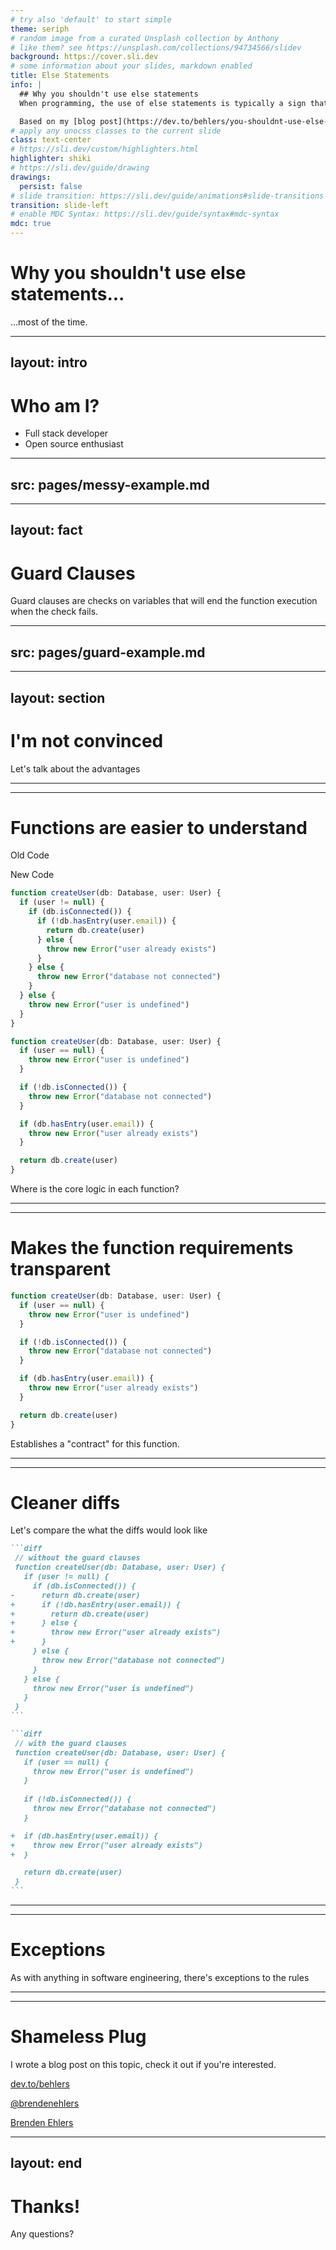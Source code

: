 ```yaml
---
# try also 'default' to start simple
theme: seriph
# random image from a curated Unsplash collection by Anthony
# like them? see https://unsplash.com/collections/94734566/slidev
background: https://cover.sli.dev
# some information about your slides, markdown enabled
title: Else Statements
info: |
  ## Why you shouldn't use else statements
  When programming, the use of else statements is typically a sign that the code needs to be refactored. In this presentation I'll explain why

  Based on my [blog post](https://dev.to/behlers/you-shouldnt-use-else-statements-33h7)
# apply any unocss classes to the current slide
class: text-center
# https://sli.dev/custom/highlighters.html
highlighter: shiki
# https://sli.dev/guide/drawing
drawings:
  persist: false
# slide transition: https://sli.dev/guide/animations#slide-transitions
transition: slide-left
# enable MDC Syntax: https://sli.dev/guide/syntax#mdc-syntax
mdc: true
---
```


# Why you shouldn't use else statements...

<v-click>...most of the time.</v-click>

<!-- Who Am I? page -->
---
layout: intro
---
# Who am I?

- Full stack developer
- Open source enthusiast

<!-- Messy example -->
---
src: pages/messy-example.md
---

---
layout: fact
---

# Guard Clauses

<p>Guard clauses are checks on variables that will end the function execution when the check fails.</p>


<!-- Guard clause example -->
---
src: pages/guard-example.md
---

---
layout: section
---
# I'm not convinced

<v-click>
  <p>Let's talk about the advantages</p>
</v-click>

---
---

# Functions are easier to understand
<div grid="~ cols-2 gap-2" m="t-2">
<p>Old Code</p>

<p>New Code</p>

```ts {all|5|all}
function createUser(db: Database, user: User) {
  if (user != null) {
    if (db.isConnected()) {
      if (!db.hasEntry(user.email)) {
        return db.create(user)
      } else {
        throw new Error("user already exists")
      }
    } else {
      throw new Error("database not connected")
    }
  } else {
    throw new Error("user is undefined")
  }
}
```


```ts {all|14|all}
function createUser(db: Database, user: User) {
  if (user == null) {
    throw new Error("user is undefined")
  }

  if (!db.isConnected()) {
    throw new Error("database not connected")
  }

  if (db.hasEntry(user.email)) {
    throw new Error("user already exists")
  }

  return db.create(user)
}
```

</div>

<p>Where is the core logic in each function?</p>

---
---
# Makes the function requirements transparent

```ts {all|2-4|6-8|10-12|all}
function createUser(db: Database, user: User) {
  if (user == null) {
    throw new Error("user is undefined")
  }

  if (!db.isConnected()) {
    throw new Error("database not connected")
  }

  if (db.hasEntry(user.email)) {
    throw new Error("user already exists")
  }

  return db.create(user)
}
```
<v-click>
  <p>Establishes a "contract" for this function.</p>
</v-click>

---
---
# Cleaner diffs

<p>Let's compare the what the diffs would look like</p>

````md magic-move
```diff
 // without the guard clauses 
 function createUser(db: Database, user: User) {
   if (user != null) {
     if (db.isConnected()) {
-      return db.create(user) 
+      if (!db.hasEntry(user.email)) {
+        return db.create(user)
+      } else {
+        throw new Error("user already exists")
+      }
     } else {
       throw new Error("database not connected")
     }
   } else {
     throw new Error("user is undefined")
   }
 }
```

```diff
 // with the guard clauses
 function createUser(db: Database, user: User) {
   if (user == null) {
     throw new Error("user is undefined")
   }
 
   if (!db.isConnected()) {
     throw new Error("database not connected")
   }

+  if (db.hasEntry(user.email)) {
+    throw new Error("user already exists")
+  }

   return db.create(user)
 }
```
````

---
---
# Exceptions

As with anything in software engineering, there's exceptions to the rules

---
---
# Shameless Plug

I wrote a blog post on this topic, check it out if you're interested.

<!-- Add QR code to the post -->

<a href="https://dev.to/behlers"> dev.to/behlers</a>

<a href="https://x.com/brendenehlers"><carbon-LogoX /> @brendenehlers</a>

<a href="https://www.linkedin.com/in/brendenehlers"><carbon-LogoLinkedin /> Brenden Ehlers</a>

---
layout: end
---
# Thanks!

Any questions?